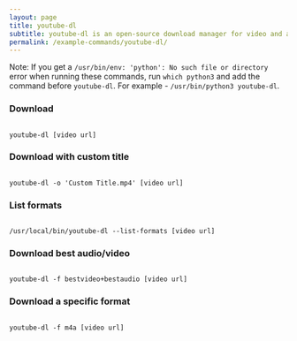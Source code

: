 ```yaml
---
layout: page
title: youtube-dl
subtitle: youtube-dl is an open-source download manager for video and audio from YouTube and over 1000 other video hosting websites
permalink: /example-commands/youtube-dl/
---
```


Note: If you get a `/usr/bin/env: 'python': No such file or directory` error when running these commands, run `which python3` and add the command before `youtube-dl`. For example - `/usr/bin/python3 youtube-dl`.

### Download

<pre class="command-line"><code class="language-bash">
youtube-dl [video url]
</code></pre>


### Download with custom title

<pre class="command-line"><code class="language-bash">
youtube-dl -o 'Custom Title.mp4' [video url]
</code></pre>

### List formats

<pre class="command-line"><code class="language-bash">
/usr/local/bin/youtube-dl --list-formats [video url]
</code></pre>

### Download best audio/video

<pre class="command-line"><code class="language-bash">
youtube-dl -f bestvideo+bestaudio [video url]
</code></pre>

### Download a specific format

<pre class="command-line"><code class="language-bash">
youtube-dl -f m4a [video url]
</code></pre>


